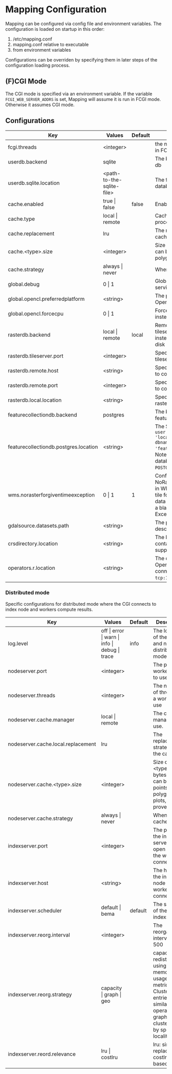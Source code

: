 # Mapping Configuration
Mapping can be configured via config file and environment variables. The configuration is loaded on startup in this order:
1. /etc/mapping.conf
2. mapping.conf relative to executable
3. from environment variables

Configurations can be overriden by specifying them in later steps of the configuration loading process.

## (F)CGI Mode
The CGI mode is specified via an environment variable. If the variable `FCGI_WEB_SERVER_ADDRS` is set, Mapping will assume it is run in FCGI mode. Otherwise it assumes CGI mode.


## Configurations
| Key        | Values           | Default | Description  |
| ------------- |-------------| -----| ----- |
| fcgi.threads      | \<integer\> | |the number of threads to spawn in FCGI mode |
| userdb.backend      | sqlite      | |   The backend to use for the user db |
| userdb.sqlite.location | \<path-to-the-sqlite-file\> || The file path where the sqlite database is stored |
| cache.enabled | true \| false     | false |Enable/Disable cache |
| cache.type | local \| remote | |Cache either inside (F)CGI process or use remote cache |
| cache.replacement | lru | |The replacement strategy of the cache |
| cache.\<type\>.size | \<integer\> | |Size of \<type\> in bytes. \<type\> can be raster, points, lines, polygons, plots, provenance |
| cache.strategy | always \| never | |When to cache |
| global.debug | 0 \| 1 | |Global debug flag e.g. used in services |
| global.opencl.preferredplatform | \<string\> | |The preferred platform for OpenCL |
| global.opencl.forcecpu | 0 \| 1 | |Force OpenCL to use the CPU instead of GPU |
| rasterdb.backend | local \| remote | local | Remote specifies to use a tileserver to fetch raster tiles instead of loading them from disk |
| rasterdb.tileserver.port | \<integer\> | | Specify the port for starting the tileserver. |
| rasterdb.remote.host | \<string\> | | Specify the host of the tileserver to connect to. |
| rasterdb.remote.port | \<integer\> | | Specify the port of the tileserver to connect to. |
| rasterdb.local.location | \<string\> | | Specify the location for the *local* rasterdb to use for storing data. |
| featurecollectiondb.backend | postgres | | The backend for the featurecollectiondb |
| featurecollectiondb.postgres.location | \<string\> || The SQL connection string e.g. `user = 'user' host = 'localhost' password = 'pass' dbname = 'featurecollectiondb_test'`. Note that the corresponding database needs to have the `POSTGIS` extension installed |
| wms.norasterforgiventimeexception | 0 \| 1 | 1 | Configures the handling of NoRasterForGivenTimeException in WMS. If set to 0, a requested tile for a raster where there is no data for the given time results in a blank tile. If it is set to 1, the Exception is thrown.
| gdalsource.datasets.path | \<string\> | | The path to the JSON data set descriptions for the GDALSource |
| crsdirectory.location | \<string\> | | The location of the file containing the definitions of the supported CRS |
| operators.r.location |\<string\> || The connection string for the R-Operator to use when connecting to the rserver. e.g. `tcp:127.0.0.1:20200`. |

### Distributed mode
Specific configurations for distributed mode where the CGI connects to index node and workers compute results.

| Key        | Values           | Default | Description  |
| ------------- |-------------| -----| ----- |
| log.level | off \| error \| warn \| info \| debug \| trace | info | The log level of the index and nodes in distributed mode. |
| nodeserver.port | \<integer\> | | The port for a worker node to use |
| nodeserver.threads | \<integer\> | | The number of threads for a worker to use |
| nodeserver.cache.manager | local \| remote | | The cache manager to use.
| nodeserver.cache.local.replacement | lru | |The replacement strategy of the cache |
| nodeserver.cache.\<type\>.size | \<integer\> | |Size of \<type\> in bytes. \<type\> can be raster, points, lines, polygons, plots, provenance |
| nodeserver.cache.strategy | always \| never | |When to cache |
| indexserver.port |\<integer\> || The port for the index server to open and for the workers to connect to |
| indexserver.host | \<string\> || The host of the index node for the workers to connect to. |
| indexserver.scheduler | default \| bema | default | The scheduler of the indexserver |
| indexserver.reorg.interval | \<integer\> | | The reorganization interval e.g. 500 |
| indexserver.reorg.strategy | capacity \| graph \| geo | |  capacity: redistribute using memory-usage as metric, graph: Cluster entries by similar operator-graphs, cluster entries by spatial locality |
| indexserver.reord.relevance | lru \| costlru | | lru: simple lru replacement, costlru: cost-based lru
 

